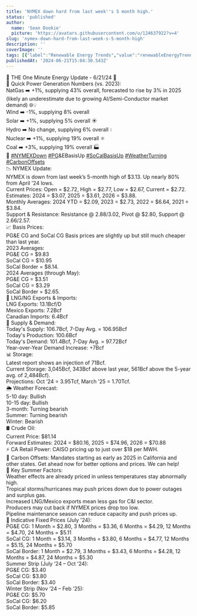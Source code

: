 ```yaml
---
title: 'NYMEX down hard from last week''s 5 month high.'
status: 'published'
author:
  name: 'Sean Dookie'
  picture: 'https://avatars.githubusercontent.com/u/124637922?v=4'
slug: 'nymex-down-hard-from-last-week-s-5-month-high'
description: ''
coverImage: ''
tags: [{"label":"Renewable Energy Trends","value":"renewableEnergyTrends"}]
publishedAt: '2024-06-21T15:04:30.543Z'
---
```


🌟 THE One Minute Energy Update - 6/21/24 🌟\
🔢 Quick Power Generation Numbers (vs. 2023):\
NatGas ➡️ +1%, supplying 43% overall, forecasted to rise by 3% in 2025 (likely an underestimate due to growing AI/Semi-Conductor market demand) 🌐💡\
Wind ➡️ -1%, supplying 8% overall \
Solar ➡️ +1%, supplying 5% overall ☀️\
Hydro ➡️ No change, supplying 6% overall 💧\
Nuclear ➡️ +1%, supplying 19% overall ⚛️\
Coal ➡️ +3%, supplying 19% overall 🏭\
🔖 [#NYMEXDown](https://www.linkedin.com/feed/hashtag/?keywords=nymexdown&highlightedUpdateUrns=urn%3Ali%3Aactivity%3A7209943800515870720) [#PG](https://www.linkedin.com/feed/hashtag/?keywords=pg&highlightedUpdateUrns=urn%3Ali%3Aactivity%3A7209943800515870720)&EBasisUp [#SoCalBasisUp](https://www.linkedin.com/feed/hashtag/?keywords=socalbasisup&highlightedUpdateUrns=urn%3Ali%3Aactivity%3A7209943800515870720) [#WeatherTurning](https://www.linkedin.com/feed/hashtag/?keywords=weatherturning&highlightedUpdateUrns=urn%3Ali%3Aactivity%3A7209943800515870720) [#CarbonOffsets](https://www.linkedin.com/feed/hashtag/?keywords=carbonoffsets&highlightedUpdateUrns=urn%3Ali%3Aactivity%3A7209943800515870720)\
📉 NYMEX Update:\
NYMEX is down from last week’s 5-month high of $3.13. Up nearly 80% from April '24 lows.\
Current Prices: Open = $2.72, High = $2.77, Low = $2.67, Current = $2.72.\
Estimates: 2024 = $3.07, 2025 = $3.61, 2026 = $3.88.\
Monthly Averages: 2024 YTD = $2.09, 2023 = $2.73, 2022 = $6.64, 2021 = $3.84.\
Support & Resistance: Resistance @ $2.88/$3.02, Pivot @ $2.80, Support @ $2.66/$2.57.\
📈 Basis Prices:\
PG&E CG and SoCal CG Basis prices are slightly up but still much cheaper than last year.\
2023 Averages:\
PG&E CG = $9.83\
SoCal CG = $10.95\
SoCal Border = $8.14.\
2024 Averages (through May):\
PG&E CG = $3.51\
SoCal CG = $3.29\
SoCal Border = $2.65.\
🚢 LNG/NG Exports & Imports:\
LNG Exports: 13.1Bcf/D\
Mexico Exports: 7.2Bcf\
Canadian Imports: 6.4Bcf\
🔄 Supply & Demand:\
Today's Supply: 106.7Bcf, 7-Day Avg. = 106.95Bcf\
Today's Production: 100.6Bcf\
Today's Demand: 101.4Bcf, 7-Day Avg. = 97.72Bcf\
Year-over-Year Demand Increase: +7Bcf\
📊 Storage:\
Latest report shows an injection of 71Bcf.\
Current Storage: 3,045Bcf, 343Bcf above last year, 561Bcf above the 5-year avg. of 2,484Bcf).\
Projections: Oct ’24 = 3.95Tcf, March ’25 = 1.70Tcf.\
🌦️ Weather Forecast:\
5-10 day: Bullish\
10-15 day: Bullish\
3-month: Turning bearish\
Summer: Turning bearish\
Winter: Bearish\
🛢️ Crude Oil:\
Current Price: $81.14\
Forward Estimates: 2024 = $80.16, 2025 = $74.96, 2026 = $70.88\
⚡ CA Retail Power: CAISO pricing up to just over $18 per MWH.\
🌱 Carbon Offsets: Mandates starting as early as 2025 in California and other states. Get ahead now for better options and prices. We can help!\
📌 Key Summer Factors:\
Weather effects are already priced in unless temperatures stay abnormally high.\
Tropical storms/hurricanes may push prices down due to power outages and surplus gas.\
Increased LNG/Mexico exports mean less gas for C&I sector.\
Producers may cut back if NYMEX prices drop too low.\
Pipeline maintenance season can reduce capacity and push prices up.\
💼 Indicative Fixed Prices (July '24):\
PG&E CG: 1 Month = $2.80, 3 Months = $3.36, 6 Months = $4.29, 12 Months = $4.70, 24 Months = $5.11\
SoCal CG: 1 Month = $3.14, 3 Months = $3.80, 6 Months = $4.77, 12 Months = $5.15, 24 Months = $5.70\
SoCal Border: 1 Month = $2.79, 3 Months = $3.43, 6 Months = $4.28, 12 Months = $4.87, 24 Months = $5.30\
Summer Strip (July ’24 – Oct ‘24):\
PG&E CG: $3.40\
SoCal CG: $3.80\
SoCal Border: $3.40\
Winter Strip (Nov ’24 – Feb ’25):\
PG&E CG: $5.70\
SoCal CG: $6.20\
SoCal Border: $5.85